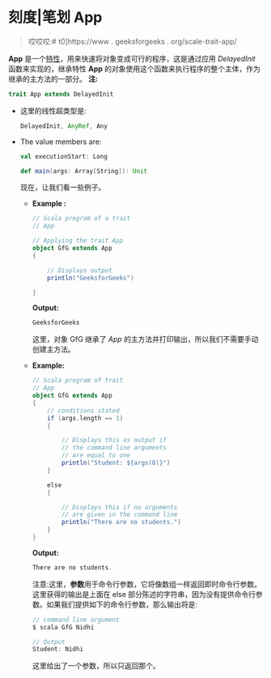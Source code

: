 # 刻度|笔划 App

> 哎哎哎:# t0]https://www . geeksforgeeks . org/scale-trait-app/

**App** 是一个[特性](https://www.geeksforgeeks.org/scala-traits/)，用来快速将对象变成可行的程序，这是通过应用 *DelayedInit* 函数来实现的，继承特性 **App** 的对象使用这个函数来执行程序的整个主体，作为继承的主方法的一部分。
**注:**

```scala
trait App extends DelayedInit
```

*   这里的线性超类型是:

    ```scala
    DelayedInit, AnyRef, Any
    ```

*   The value members are:

    ```scala
    val executionStart: Long
    ```

    ```scala
    def main(args: Array[String]): Unit
    ```

    现在，让我们看一些例子。

    *   **Example :**

        ```scala
        // Scala program of a trait
        // App

        // Applying the trait App
        object GfG extends App
        {

            // Displays output
            println("GeeksforGeeks")

        }
        ```

        **Output:**

        ```scala
        GeeksforGeeks

        ```

        这里，对象 GfG 继承了 *App* 的主方法并打印输出，所以我们不需要手动创建主方法。

    *   **Example:**

        ```scala
        // Scala program of trait
        // App
        object GfG extends App 
        {
            // conditions stated
            if (args.length == 1)
            {

                // Displays this as output if 
                // the command line arguments
                // are equal to one
                println("Student: ${args(0)}")
            }

            else
            {

                // Displays this if no arguments 
                // are given in the command line
                println("There are no students.")
            }
        }
        ```

        **Output:**

        ```scala
        There are no students.

        ```

        注意:这里，**参数**用于命令行参数，它将像数组一样返回即时命令行参数。
        这里获得的输出是上面在 else 部分陈述的字符串，因为没有提供命令行参数。如果我们提供如下的命令行参数，那么输出将是:

        ```scala
        // command line argument
        $ scala GfG Nidhi 

        // Output
        Student: Nidhi

        ```

        这里给出了一个参数，所以只返回那个。